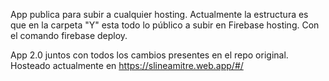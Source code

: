 App publica para subir a cualquier hosting. Actualmente la estructura es que en la carpeta "Y" esta todo lo público a subir en Firebase hosting. Con el comando firebase deploy.

App 2.0 juntos con todos los cambios presentes en el repo original. 
Hosteado actualmente en https://slineamitre.web.app/#/
